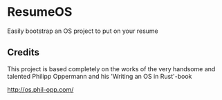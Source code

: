 # ResumeOS
Easily bootstrap an OS project to put on your resume

## Credits

This project is based completely on the works of the very handsome and talented Philipp Oppermann
and his 'Writing an OS in Rust'-book

http://os.phil-opp.com/

